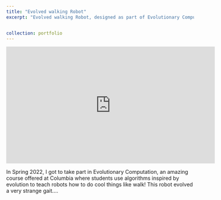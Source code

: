 ```yaml
---
title: "Evolved walking Robot"
excerpt: "Evolved walking Robot, designed as part of Evolutionary Computation, Spring 2022.<br/><img src='/images/walking_evolved_robot.png'>"


collection: portfolio
---
```


<iframe width="560" height="315" src="https://www.youtube.com/embed/QGlEinaV2Cs" title="YouTube video player" frameborder="0" allow="accelerometer; autoplay; clipboard-write; encrypted-media; gyroscope; picture-in-picture" allowfullscreen></iframe>

In Spring 2022, I got to take part in Evolutionary Computation, an amazing course offered at Columbia where students use algorithms inspired by evolution to teach robots how to do cool things like walk! This robot evolved a very strange gait....

